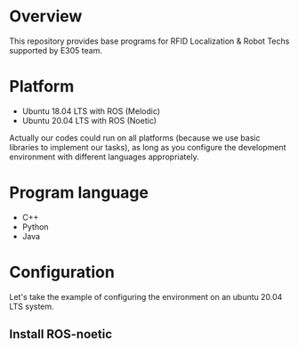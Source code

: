 # Overview
This repository provides base programs for RFID Localization & Robot Techs supported by E305 team.



# Platform

* Ubuntu 18.04 LTS with ROS (Melodic)
* Ubuntu 20.04 LTS with ROS (Noetic)

Actually our codes could run on all platforms (because we use basic libraries to implement our tasks), as long as you configure the development environment with different languages appropriately.



# Program language

* C++
* Python
* Java



# Configuration

Let's take the example of configuring the environment on an ubuntu 20.04 LTS system.



## Install ROS-noetic

